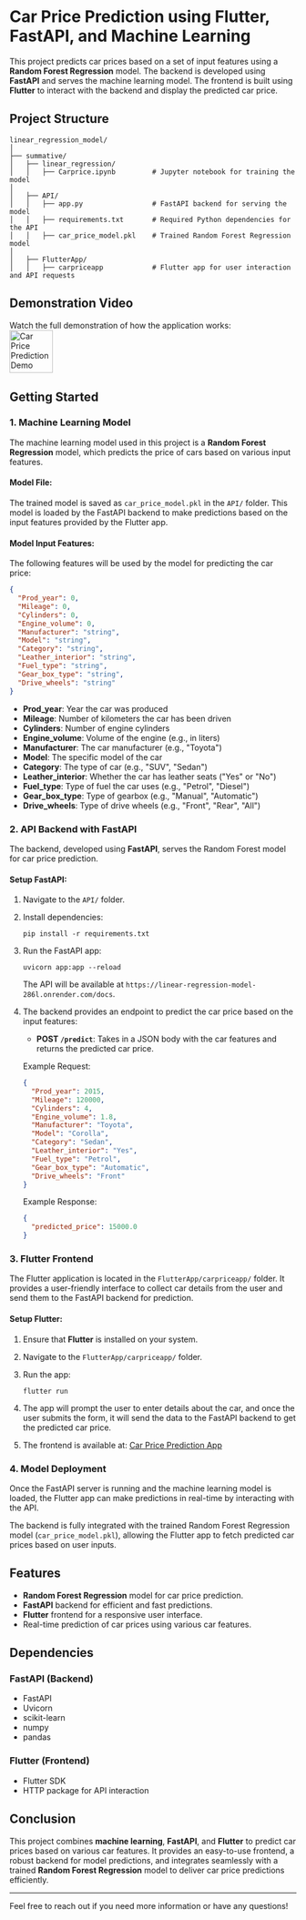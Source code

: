 
# Car Price Prediction using Flutter, FastAPI, and Machine Learning

This project predicts car prices based on a set of input features using a **Random Forest Regression** model. The backend is developed using **FastAPI** and serves the machine learning model. The frontend is built using **Flutter** to interact with the backend and display the predicted car price.

## Project Structure

```
linear_regression_model/
│
├── summative/
│   ├── linear_regression/
│   │   ├── Carprice.ipynb         # Jupyter notebook for training the model 
│
│   ├── API/
│   │   ├── app.py                 # FastAPI backend for serving the model
│   │   ├── requirements.txt       # Required Python dependencies for the API
│   │   ├── car_price_model.pkl    # Trained Random Forest Regression model
│
│   ├── FlutterApp/
│   │   ├── carpriceapp            # Flutter app for user interaction and API requests
```

## Demonstration Video

Watch the full demonstration of how the application works:  
<a href="https://vimeo.com/1032811199?share=copy">
  <img src="[https://e7.pngegg.com/pngimages/496/939/png-clipart-youtube-logo-youtube-play-button-computer-icons-icon-library-video-play-miscellaneous-angle-thumbnail.png](https://e7.pngegg.com/pngimages/147/745/png-clipart-video-production-freemake-video-er-video-icon-free-angle-text-thumbnail.png)" alt="Car Price Prediction Demo" style="width:2cm;">
</a>


## Getting Started

### 1. **Machine Learning Model**

The machine learning model used in this project is a **Random Forest Regression** model, which predicts the price of cars based on various input features.

#### Model File:
The trained model is saved as `car_price_model.pkl` in the `API/` folder. This model is loaded by the FastAPI backend to make predictions based on the input features provided by the Flutter app.

#### Model Input Features:

The following features will be used by the model for predicting the car price:

```json
{
  "Prod_year": 0,
  "Mileage": 0,
  "Cylinders": 0,
  "Engine_volume": 0,
  "Manufacturer": "string",
  "Model": "string",
  "Category": "string",
  "Leather_interior": "string",
  "Fuel_type": "string",
  "Gear_box_type": "string",
  "Drive_wheels": "string"
}
```

- **Prod_year**: Year the car was produced
- **Mileage**: Number of kilometers the car has been driven
- **Cylinders**: Number of engine cylinders
- **Engine_volume**: Volume of the engine (e.g., in liters)
- **Manufacturer**: The car manufacturer (e.g., "Toyota")
- **Model**: The specific model of the car
- **Category**: The type of car (e.g., "SUV", "Sedan")
- **Leather_interior**: Whether the car has leather seats ("Yes" or "No")
- **Fuel_type**: Type of fuel the car uses (e.g., "Petrol", "Diesel")
- **Gear_box_type**: Type of gearbox (e.g., "Manual", "Automatic")
- **Drive_wheels**: Type of drive wheels (e.g., "Front", "Rear", "All")

### 2. **API Backend with FastAPI**

The backend, developed using **FastAPI**, serves the Random Forest model for car price prediction.

#### Setup FastAPI:

1. Navigate to the `API/` folder.
2. Install dependencies:

   ```
   pip install -r requirements.txt
   ```

3. Run the FastAPI app:

   ```
   uvicorn app:app --reload
   ```

   The API will be available at `https://linear-regression-model-286l.onrender.com/docs`.

4. The backend provides an endpoint to predict the car price based on the input features:

   - **POST `/predict`**: Takes in a JSON body with the car features and returns the predicted car price.

   Example Request:

   ```json
   {
     "Prod_year": 2015,
     "Mileage": 120000,
     "Cylinders": 4,
     "Engine_volume": 1.8,
     "Manufacturer": "Toyota",
     "Model": "Corolla",
     "Category": "Sedan",
     "Leather_interior": "Yes",
     "Fuel_type": "Petrol",
     "Gear_box_type": "Automatic",
     "Drive_wheels": "Front"
   }
   ```

   Example Response:

   ```json
   {
     "predicted_price": 15000.0
   }
   ```

### 3. **Flutter Frontend**

The Flutter application is located in the `FlutterApp/carpriceapp/` folder. It provides a user-friendly interface to collect car details from the user and send them to the FastAPI backend for prediction.

#### Setup Flutter:

1. Ensure that **Flutter** is installed on your system.
2. Navigate to the `FlutterApp/carpriceapp/` folder.
3. Run the app:

   ```
   flutter run
   ```

4. The app will prompt the user to enter details about the car, and once the user submits the form, it will send the data to the FastAPI backend to get the predicted car price.

5. The frontend is available at: [Car Price Prediction App](https://carpriceprediction-699d6.web.app/)

### 4. **Model Deployment**

Once the FastAPI server is running and the machine learning model is loaded, the Flutter app can make predictions in real-time by interacting with the API.

The backend is fully integrated with the trained Random Forest Regression model (`car_price_model.pkl`), allowing the Flutter app to fetch predicted car prices based on user inputs.

## Features

- **Random Forest Regression** model for car price prediction.
- **FastAPI** backend for efficient and fast predictions.
- **Flutter** frontend for a responsive user interface.
- Real-time prediction of car prices using various car features.

## Dependencies

### FastAPI (Backend)
- FastAPI
- Uvicorn
- scikit-learn
- numpy
- pandas

### Flutter (Frontend)
- Flutter SDK
- HTTP package for API interaction

## Conclusion

This project combines **machine learning**, **FastAPI**, and **Flutter** to predict car prices based on various car features. It provides an easy-to-use frontend, a robust backend for model predictions, and integrates seamlessly with a trained **Random Forest Regression** model to deliver car price predictions efficiently.

---

Feel free to reach out if you need more information or have any questions!
